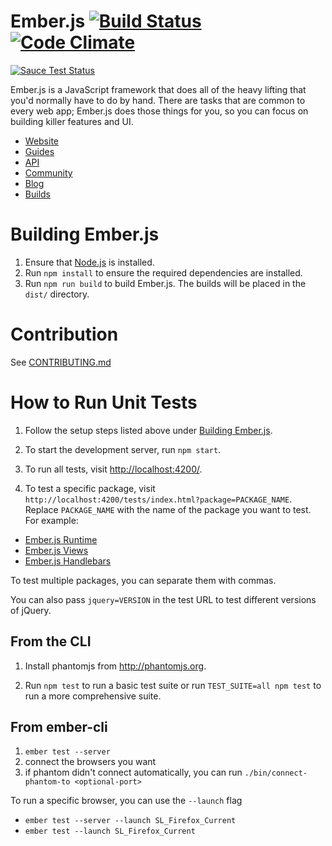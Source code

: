 # Ember.js [![Build Status](https://secure.travis-ci.org/emberjs/ember.js.svg?branch=master)](http://travis-ci.org/emberjs/ember.js) [![Code Climate](https://codeclimate.com/github/emberjs/ember.js.svg)](https://codeclimate.com/github/emberjs/ember.js)
[![Sauce Test Status](https://saucelabs.com/browser-matrix/ember-ci.svg)](https://saucelabs.com/u/ember-ci)


Ember.js is a JavaScript framework that does all of the heavy lifting
that you'd normally have to do by hand. There are tasks that are common
to every web app; Ember.js does those things for you, so you can focus
on building killer features and UI.

- [Website](http://emberjs.com)
- [Guides](http://emberjs.com/guides)
- [API](http://emberjs.com/api)
- [Community](http://emberjs.com/community)
- [Blog](http://emberjs.com/blog)
- [Builds](http://emberjs.com/builds)

# Building Ember.js

1. Ensure that [Node.js](http://nodejs.org/) is installed.
2. Run `npm install` to ensure the required dependencies are installed.
3. Run `npm run build` to build Ember.js. The builds will be placed in the `dist/` directory.

# Contribution

See [CONTRIBUTING.md](https://github.com/emberjs/ember.js/blob/master/CONTRIBUTING.md)

# How to Run Unit Tests

1. Follow the setup steps listed above under [Building Ember.js](#building-emberjs).

2. To start the development server, run `npm start`.

3. To run all tests, visit <http://localhost:4200/>.

4. To test a specific package, visit `http://localhost:4200/tests/index.html?package=PACKAGE_NAME`. Replace
`PACKAGE_NAME` with the name of the package you want to test. For
example:

  * [Ember.js Runtime](http://localhost:4200/tests/index.html?package=ember-runtime)
  * [Ember.js Views](http://localhost:4200/tests/index.html?package=ember-views)
  * [Ember.js Handlebars](http://localhost:4200/tests/index.html?package=ember-handlebars)

To test multiple packages, you can separate them with commas.

You can also pass `jquery=VERSION` in the test URL to test different
versions of jQuery.

## From the CLI

1. Install phantomjs from http://phantomjs.org.

2. Run `npm test` to run a basic test suite or run `TEST_SUITE=all npm test` to
   run a more comprehensive suite.

## From ember-cli

1. `ember test --server`
2. connect the browsers you want
3. if phantom didn't connect automatically, you can run `./bin/connect-phantom-to <optional-port>`

To run a specific browser, you can use the `--launch` flag

* `ember test --server --launch SL_Firefox_Current`
* `ember test --launch SL_Firefox_Current`
